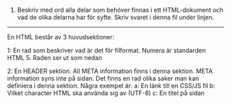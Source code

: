 1.  Beskriv med ord alla delar som behöver finnas i ett HTML-dokument och vad de olika delarna har för syfte. Skriv svaret i denna fil under linjen.


-----------------------------------------------------------------------------
En HTML består av 3 huvudsektioner:

1:  En rad som beskriver vad är det för filformat. Numera är standarden HTML 5.
    Raden ser ut som nedan
    <!DOCTYPE html>

2:  En HEADER sektion. All META information finns i denna sektion. 
    META information syns inte på sidan.
    Det finns en rad olika saker man kan definiera i denna sektion.
    Några exempel är:
    a: En länk till en CSS/JS fil
    b: Vilket character HTML ska använda sig av (UTF-8)
    c: En titel på sidan <title>

3:  En BODY sektion. I denna sektion definierar man allting som ska synas på sidan.
    Här skriver man alla sina HTML taggar som <H1> eller <table> för att bygga upp innehållet på sin sida.


